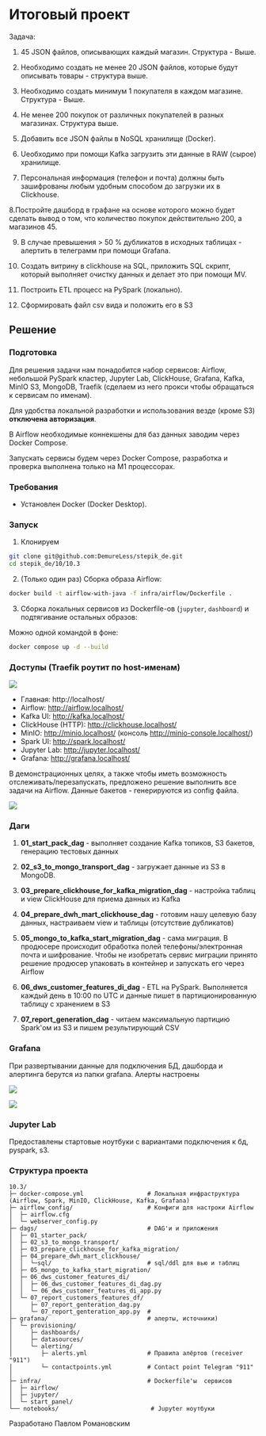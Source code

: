 # Итоговый проект 

Задача:
1. 45 JSON файлов, описывающих каждый магазин. Структура - Выше.
2. Необходимо создать не менее 20 JSON файлов, которые будут описывать товары - структура выше.
3. Необходимо создать минимум 1 покупателя в каждом магазине. Структура - Выше.
4. Не менее 200 покупок от различных покупателей в разных магазинах. Структура выше.

5. Добавить все JSON файлы в NoSQL хранилище (Docker). 

6. Uеобходимо при помощи Kafka загрузить эти данные в RAW (сырое) хранилище. 

7. Персональная информация (телефон и почта) должны быть зашифрованы любым удобным способом до загрузки их в Clickhouse.

8.Постройте дашборд в графане на основе которого можно будет сделать вывод о том, что количество покупок действительно 200, а магазинов 45.

9. В случае превышения > 50 % дубликатов в исходных таблицах - алертить в телеграмм при помощи Grafana.

10. Создать витрину в clickhouse на SQL, приложить SQL скрипт, который выполняет очистку данных и делает это при помощи MV.

11. Построить ETL процесс на PySpark (локально). 

12. Сформировать файл csv вида и положить его в S3


## Решение

### Подготовка
Для решения задачи нам понадобится набор сервисов: Airflow, небольшой PySpark кластер, Jupyter Lab, ClickHouse, Grafana, Kafka, MinIO S3, MongoDB, Traefik (сделаем из него прокси чтобы обращаться к сервисам по именам).

Для удобства локальной разработки и использования везде (кроме S3) **отключена авторизация**.

В Airflow необходимые коннекшены для баз данных заводим через Docker Compose.

Запускать сервисы будем через Docker Compose, разработка и проверка выполнена только на M1 процессорах.

### Требования
- Установлен Docker (Docker Desktop).


### Запуск
1) Клонируем
```bash
git clone git@github.com:DemureLess/stepik_de.git
cd stepik_de/10/10.3
```

2) (Только один раз) Сборка образа Airflow:
```bash
docker build -t airflow-with-java -f infra/airflow/Dockerfile .
```

3) Сборка локальных сервисов из Dockerfile-ов (`jupyter`, `dashboard`) и подтягивание остальных образов:

Можно одной командой в фоне:
```bash
docker compose up -d --build
```


### Доступы (Traefik роутит по host-именам)
![](https://github.com/DemureLess/stepik_de/blob/main/10/10.3/images/img_10.3.1.png)

- Главная: http://localhost/
- Airflow: http://airflow.localhost/
- Kafka UI: http://kafka.localhost/
- ClickHouse (HTTP): http://clickhouse.localhost/
- MinIO: http://minio.localhost/ (консоль http://minio-console.localhost/)
- Spark UI: http://spark.localhost/
- Jupyter Lab: http://jupyter.localhost/
- Grafana: http://grafana.localhost/



В демонстрационных целях, а также чтобы иметь возможность отслеживать/перезапускать, предложено решение выполнить все задачи на Airflow.
Данные бакетов - генерируются из config файла.

![](https://github.com/DemureLess/stepik_de/blob/main/10/10.3/images/img_10.3.2.png)

### Даги
1. **01_start_pack_dag** - выполняет создание Kafka топиков, S3 бакетов, генерацию тестовых данных

2. **02_s3_to_mongo_transport_dag** - загружает данные из S3 в MongoDB. 

3. **03_prepare_clickhouse_for_kafka_migration_dag** - настройка таблиц и view ClickHouse для приема данных из Kafka

4. **04_prepare_dwh_mart_clickhouse_dag** - готовим нашу целевую базу данных, настраиваем view и таблицы (отсутствие дубликатов)

5. **05_mongo_to_kafka_start_migration_dag** - сама миграция. В продюсере происходит обработка полей телефоны/электронная почта и шифрование. Чтобы не изобретать сервис миграции принято решение продюсер упаковать в контейнер и запускать его через Airflow

6. **06_dws_customer_features_di_dag** - ETL на PySpark. Выполняется каждый день в 10:00 по UTC и данные пишет в партиционированную таблицу с хранением в S3

7. **07_report_generation_dag** - читаем максимальную партицию Spark'ом из S3 и пишем результирующий CSV

### Grafana
При развертывании данные для подключения БД, дашборда и алертинга берутся из папки grafana. Алерты настроены

![](https://github.com/DemureLess/stepik_de/blob/main/10/10.3/images/img_10.3.3.png)

![](https://github.com/DemureLess/stepik_de/blob/main/10/10.3/images/img_10.3.4.png)


### Jupyter Lab
Предоставлены стартовые ноутбуки с вариантами подключения к бд, pyspark, s3.


### Структура проекта

```
10.3/
├─ docker-compose.yml                  # Локальная инфраструктура (Airflow, Spark, MinIO, ClickHouse, Kafka, Grafana)
├─ airflow_config/                     # Конфиги для настроки Airflow
│  ├─ airflow.cfg
│  └─ webserver_config.py
├─ dags/                               # DAG'и и приложения
│  ├─ 01_starter_pack/
│  ├─ 02_s3_to_mongo_transport/
│  ├─ 03_prepare_clickhouse_for_kafka_migration/
│  ├─ 04_prepare_dwh_mart_clickhouse/
│  │  └─sql/                           # sql/ddl для вью и таблиц
│  ├─ 05_mongo_to_kafka_start_migration/        
│  ├─ 06_dws_customer_features_di/
│  │  ├─ 06_dws_customer_features_di_dag.py
│  │  └─ 06_dws_customer_features_di_app.py
│  └─ 07_report_customers_features_df/
│     ├─ 07_report_genteration_dag.py
│     └─ 07_report_genteration_app.py  # 
├─ grafana/                            # алерты, источники)
│  └─ provisioning/
│     ├─ dashboards/
│     ├─ datasources/
│     └─ alerting/
│        ├─ alerts.yml                 # Правила алёртов (receiver "911")
│        └─ contactpoints.yml          # Contact point Telegram "911"
│
├─ infra/                              # Dockerfile'ы  сервисов
│  ├─ airflow/
│  ├─ jupyter/
│  └─ start_panel/
└── notebooks/                          # Jupyter ноутбуки
```


Разработано Павлом Романовским